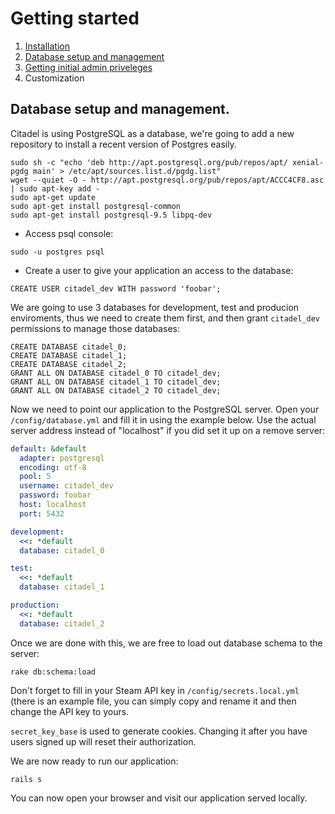 # Getting started

1. [Installation](Getting_started.md)
2. [Database setup and management](Database.md)
3. [Getting initial admin priveleges](Privileges.md)
4. Customization


## Database setup and management. 


Citadel is using PostgreSQL as a database, we're going to add a new repository to install a recent version of Postgres easily.

```
sudo sh -c "echo 'deb http://apt.postgresql.org/pub/repos/apt/ xenial-pgdg main' > /etc/apt/sources.list.d/pgdg.list"
wget --quiet -O - http://apt.postgresql.org/pub/repos/apt/ACCC4CF8.asc | sudo apt-key add -
sudo apt-get update
sudo apt-get install postgresql-common
sudo apt-get install postgresql-9.5 libpq-dev
```

* Access psql console:

`sudo -u postgres psql`

* Create a user to give your application an access to the database:

`CREATE USER citadel_dev WITH password 'foobar';`

We are going to use 3 databases for development, test and producion enviroments, thus we need to create them first, and then grant `citadel_dev`  permissions to manage those databases:

```
CREATE DATABASE citadel_0;
CREATE DATABASE citadel_1;
CREATE DATABASE citadel_2;
GRANT ALL ON DATABASE citadel_0 TO citadel_dev;
GRANT ALL ON DATABASE citadel_1 TO citadel_dev;
GRANT ALL ON DATABASE citadel_2 TO citadel_dev;
```


Now we need to point our application to the PostgreSQL server. Open your `/config/database.yml` and fill it in using the example below. Use the actual server address instead of "localhost" if you did set it up on a remove server:

```yml
default: &default
  adapter: postgresql
  encoding: utf-8
  pool: 5
  username: citadel_dev
  password: foobar
  host: localhost
  port: 5432

development:
  <<: *default
  database: citadel_0

test:
  <<: *default
  database: citadel_1

production:
  <<: *default
  database: citadel_2

```

Once we are done with this, we are free to load out database schema to the server:

`rake db:schema:load`

Don't forget to fill in your Steam API key in `/config/secrets.local.yml` (there is an example file, you can simply copy and rename it and then change the API key to yours.

`secret_key_base` is used to generate cookies. Changing it after you have users signed up will reset their authorization.

We are now ready to run our application:

`rails s`

You can now open your browser and visit our application served locally.




